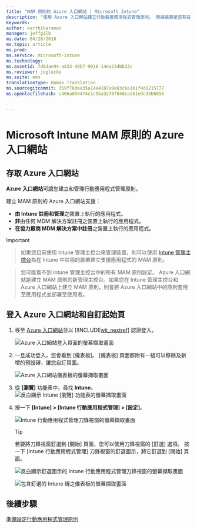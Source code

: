 ```yaml
---
title: "MAM 原則的 Azure 入口網站 | Microsoft Intune"
description: "使用 Azure 入口網站建立行動裝置應用程式管理原則。 無論裝置是否有在 Intune 中註冊，您都可以套用在這裡建立的原則。"
keywords: 
author: karthikaraman
manager: jeffgilb
ms.date: 04/28/2016
ms.topic: article
ms.prod: 
ms.service: microsoft-intune
ms.technology: 
ms.assetid: 7d6dae94-a833-40b7-9016-14ea234bb33c
ms.reviewer: joglocke
ms.suite: ems
translationtype: Human Translation
ms.sourcegitcommit: 359f76daa35a14e4107a9e03c6a1b1f4d1215777
ms.openlocfilehash: c466a854474c1c5ba3270f848caa51edcd5b6856


---
```


# Microsoft Intune MAM 原則的 Azure 入口網站
## 存取 Azure 入口網站
**Azure 入口網站**可讓您建立和管理行動應用程式管理原則。

建立 MAM 原則的 Azure 入口網站支援︰
- **由 Intune 註冊和管理**之裝置上執行的應用程式。
- **非**由任何 MDM 解決方案註冊之裝置上執行的應用程式。
- **在協力廠商 MDM 解決方案中註冊**之裝置上執行的應用程式。

>[!IMPORTANT]

> 如果您目前使用 Intune 管理主控台來管理裝置，則可以使用 [Intune 管理主控台](configure-and-deploy-mobile-application-management-policies-in-the-microsoft-intune-console.md)為在 Intune 中註冊的裝置建立支援應用程式的 MAM 原則。

> 您可能看不到 Intune 管理主控台中的所有 MAM 原則設定。 Azure 入口網站是建立 MAM 原則的新管理主控台。如果您在 Intune 管理主控台和 Azure 入口網站上建立 MAM 原則，則會將 Azure 入口網站中的原則套用至應用程式並部署至使用者。

## 登入 Azure 入口網站和自訂起始頁

1.  移至 [Azure 入口網站](https://portal.azure.com)並以 [!INCLUDE[wit_nextref](../includes/wit_nextref_md.md)] 認證登入。

    ![Azure 入口網站登入頁面的螢幕擷取畫面](../media/AppManagement/AzurePortal_MAMSigninPage.png)

2.  一旦成功登入，您會看到 [儀表板]。 [儀表板] 頁面都附有一組可以移除及新增的預設磚，讓您自訂頁面。

    ![Azure 入口網站儀表板的螢幕擷取畫面](../media/AppManagement/AzurePortal_MAMStartboard_NoMAM.png)

3.  從 **[瀏覽]** 功能表中，尋找 **Intune**。![反白顯示 Intune [瀏覽] 功能表的螢幕擷取畫面](../media/AppManagement/AzurePortal_MAM_Browse_Intune.png)

4.  按一下 **[Intune] > [Intune 行動應用程式管理] > [設定]**。

    ![Intune 行動應用程式管理刀鋒視窗的螢幕擷取畫面](../media/AppManagement/AzurePortal_MAM_Mainblade.png)

    > [!TIP]
    > 若要將刀鋒視窗釘選到 [開始]  頁面，您可以使用刀鋒視窗的 [釘選]  選項。  按一下 [Intune 行動應用程式管理] 刀鋒視窗的釘選圖示，將它釘選到 [開始]  頁面。

    ![反白顯示釘選圖示的 Intune 行動應用程式管理刀鋒視窗的螢幕擷取畫面](../media/AppManagement/AzurePortal_MAM_PinBladeAction.png)

    ![包含釘選的 Intune 磚之儀表板的螢幕擷取畫面](../media/AppManagement/AzurePortal_MAM_Startboard_withMAM.png)
## 後續步驟
[準備設定行動應用程式管理原則](get-ready-to-configure-mobile-app-management-policies-with-microsoft-intune.md)



<!--HONumber=Jul16_HO3-->


